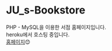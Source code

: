 # JU_s-Bookstore   
PHP - MySQL을 이용한 서점 홈페이지입니다.   
heroku에서 호스팅 중입니다.   
[홈페이지](https://jus-bookstore.herokuapp.com/)😊   
